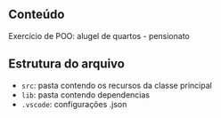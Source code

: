 ## Conteúdo

Exercício de POO: alugel de quartos - pensionato

## Estrutura do arquivo

- `src`: pasta contendo os recursos da classe principal
- `lib`: pasta contendo dependencias
- `.vscode`: configurações .json